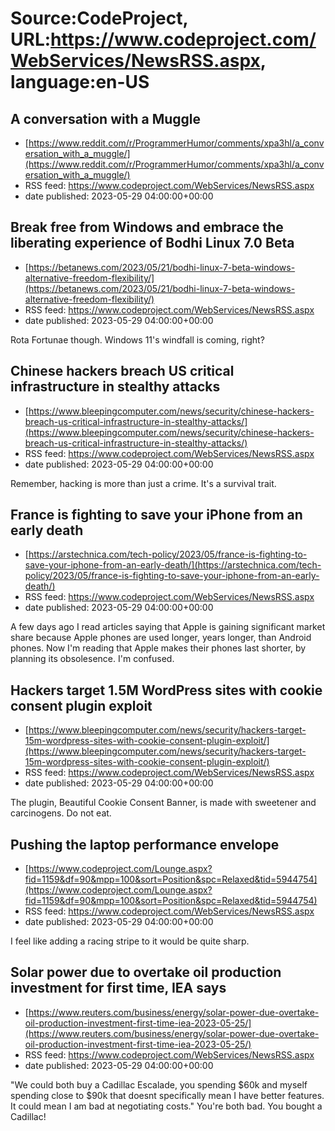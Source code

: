 # Source:CodeProject, URL:https://www.codeproject.com/WebServices/NewsRSS.aspx, language:en-US

## A conversation with a Muggle
 - [https://www.reddit.com/r/ProgrammerHumor/comments/xpa3hl/a_conversation_with_a_muggle/](https://www.reddit.com/r/ProgrammerHumor/comments/xpa3hl/a_conversation_with_a_muggle/)
 - RSS feed: https://www.codeproject.com/WebServices/NewsRSS.aspx
 - date published: 2023-05-29 04:00:00+00:00



## Break free from Windows and embrace the liberating experience of Bodhi Linux 7.0 Beta
 - [https://betanews.com/2023/05/21/bodhi-linux-7-beta-windows-alternative-freedom-flexibility/](https://betanews.com/2023/05/21/bodhi-linux-7-beta-windows-alternative-freedom-flexibility/)
 - RSS feed: https://www.codeproject.com/WebServices/NewsRSS.aspx
 - date published: 2023-05-29 04:00:00+00:00

Rota Fortunae though. Windows 11's windfall is coming, right?

## Chinese hackers breach US critical infrastructure in stealthy attacks
 - [https://www.bleepingcomputer.com/news/security/chinese-hackers-breach-us-critical-infrastructure-in-stealthy-attacks/](https://www.bleepingcomputer.com/news/security/chinese-hackers-breach-us-critical-infrastructure-in-stealthy-attacks/)
 - RSS feed: https://www.codeproject.com/WebServices/NewsRSS.aspx
 - date published: 2023-05-29 04:00:00+00:00

Remember, hacking is more than just a crime. It's a survival trait.

## France is fighting to save your iPhone from an early death
 - [https://arstechnica.com/tech-policy/2023/05/france-is-fighting-to-save-your-iphone-from-an-early-death/](https://arstechnica.com/tech-policy/2023/05/france-is-fighting-to-save-your-iphone-from-an-early-death/)
 - RSS feed: https://www.codeproject.com/WebServices/NewsRSS.aspx
 - date published: 2023-05-29 04:00:00+00:00

A few days ago I read articles saying that Apple is gaining significant market share because Apple phones are used longer, years longer, than Android phones. Now I'm reading that Apple makes their phones last shorter, by planning its obsolesence. I'm confused.

## Hackers target 1.5M WordPress sites with cookie consent plugin exploit
 - [https://www.bleepingcomputer.com/news/security/hackers-target-15m-wordpress-sites-with-cookie-consent-plugin-exploit/](https://www.bleepingcomputer.com/news/security/hackers-target-15m-wordpress-sites-with-cookie-consent-plugin-exploit/)
 - RSS feed: https://www.codeproject.com/WebServices/NewsRSS.aspx
 - date published: 2023-05-29 04:00:00+00:00

The plugin, Beautiful Cookie Consent Banner, is made with sweetener and carcinogens. Do not eat.

## Pushing the laptop performance envelope
 - [https://www.codeproject.com/Lounge.aspx?fid=1159&df=90&mpp=100&sort=Position&spc=Relaxed&tid=5944754](https://www.codeproject.com/Lounge.aspx?fid=1159&df=90&mpp=100&sort=Position&spc=Relaxed&tid=5944754)
 - RSS feed: https://www.codeproject.com/WebServices/NewsRSS.aspx
 - date published: 2023-05-29 04:00:00+00:00

I feel like adding a racing stripe to it would be quite sharp.

## Solar power due to overtake oil production investment for first time, IEA says
 - [https://www.reuters.com/business/energy/solar-power-due-overtake-oil-production-investment-first-time-iea-2023-05-25/](https://www.reuters.com/business/energy/solar-power-due-overtake-oil-production-investment-first-time-iea-2023-05-25/)
 - RSS feed: https://www.codeproject.com/WebServices/NewsRSS.aspx
 - date published: 2023-05-29 04:00:00+00:00

"We could both buy a Cadillac Escalade, you spending $60k and myself spending close to $90k that doesnt specifically mean I have better features. It could mean I am bad at negotiating costs." You're both bad. You bought a Cadillac!

